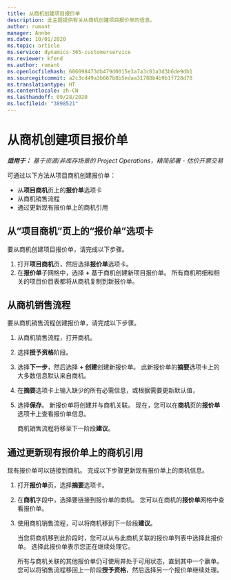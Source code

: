 ```yaml
---
title: 从商机创建项目报价单
description: 此主题提供有关从商机创建项目报价单的信息。
author: rumant
manager: Annbe
ms.date: 10/01/2020
ms.topic: article
ms.service: dynamics-365-customerservice
ms.reviewer: kfend
ms.author: rumant
ms.openlocfilehash: 606098473db479d0015e3a7a3c01a3d3b6de9db1
ms.sourcegitcommit: a2c3cd49a3b667b8b5edaa31788b4b9b1f728d78
ms.translationtype: HT
ms.contentlocale: zh-CN
ms.lasthandoff: 09/28/2020
ms.locfileid: "3898521"
---
```

# <a name="create-project-quotes-from-opportunities"></a>从商机创建项目报价单

_**适用于：** 基于资源/非库存场景的 Project Operations，精简部署 - 估价开票交易_

可通过以下方法从项目商机创建报价单：

- 从**项目商机**页上的**报价单**选项卡
- 从商机销售流程
- 通过更新现有报价单上的商机引用

## <a name="from-the-quotes-tab-of-the-project-opportunity-page"></a>从“项目商机”页上的“报价单”选项卡

要从商机创建项目报价单，请完成以下步骤。

1. 打开**项目商机**页，然后选择**报价单**选项卡。 
2. 在**报价单**子网格中，选择 **+** 基于商机创建新项目报价单。 所有商机明细和相关的项目价目表都将从商机复制到新报价单。

## <a name="from-the-opportunity-sales-process-flow"></a>从商机销售流程

要从商机销售流程创建报价单，请完成以下步骤。

1. 从商机销售流程，打开商机。
2. 选择**授予资格**阶段。 
3. 选择**下一步**，然后选择 **+ 创建**创建新报价单。 此新报价单的**摘要**选项卡上的大多数信息默认来自商机。 
4. 在**摘要**选项卡上输入缺少的所有必需信息，或根据需要更新默认值，
5. 选择**保存**。 新报价单将创建并与商机关联。 现在，您可以在**商机**页的**报价单**选项卡上查看报价单信息。 

   商机销售流程将移至下一阶段**建议**。


## <a name="by-updating-the-opportunity-reference-on-an-existing-quote"></a>通过更新现有报价单上的商机引用

现有报价单可以链接到商机。 完成以下步骤更新现有报价单上的商机信息。

1. 打开**报价单**页，选择**摘要**选项卡。
2. 在**商机**字段中，选择要链接到报价单的商机。 您可以在商机的**报价单**网格中查看报价单。 
3. 使用商机销售流程，可以将商机移到下一阶段**建议**。 

   当您将商机移到此阶段时，您可以从与此商机关联的报价单列表中选择此报价单。 选择此报价单表示您正在继续处理它。

   所有与商机关联的其他报价单仍可使用并处于可用状态，直到其中一个赢单。 您可以将销售流程移回上一阶段**授予资格**，然后选择另一个报价单继续处理。
